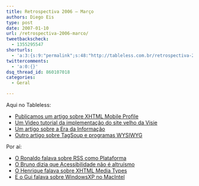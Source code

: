 ```yaml
---
title: Retrospectiva 2006 – Março
authors: Diego Eis
type: post
date: 2007-01-10
url: /retrospectiva-2006-marco/
tweetbackscheck:
  - 1355295547
shorturls:
  - 'a:3:{s:9:"permalink";s:48:"http://tableless.com.br/retrospectiva-2006-marco";s:7:"tinyurl";s:26:"http://tinyurl.com/4y2j3rl";s:4:"isgd";s:19:"http://is.gd/8qpckP";}'
twittercomments:
  - 'a:0:{}'
dsq_thread_id: 860107018
categories:
  - Geral

---
```

Aqui no Tableless:

  * [Publicamos um artigo sobre XHTML Mobile Profile][1]
  * [Um Video tutorial da implementação do site velho da Visie][2]
  * [Um artigo sobre a Era da Informação][3]
  * [Outro artigo sobre TagSoup e programas WYSIWYG][4]

Por aí:

  * [O Ronaldo falava sobre RSS como Plataforma][5]
  * [O Bruno dizia que Acessibilidade não é altruísmo][6]
  * [O Henrique falava sobre XHTML Media Types][7]
  * [E o Gui falava sobre WindowsXP no MacIntel][8]

 [1]: http://tableless.com.br/breve-introducao-xhtml-mobile-profile
 [2]: http://tableless.com.br/video-tutorial-9-criando-a-home-da-visie-css
 [3]: http://tableless.com.br/a-era-da-informacao-nao-chegou
 [4]: http://tableless.com.br/tagsoup-e-programas-wysiwyg
 [5]: http://logbr.reflectivesurface.com/2006/03/18/rss-como-plataforma/
 [6]: http://brunotorres.net/acessibilidade-nao-e-altruismo
 [7]: http://www.revolucao.etc.br/archives/xhtml-media-types/
 [8]: http://www.guileite.com/2006/03/17/windows-xp-no-mac-intel/